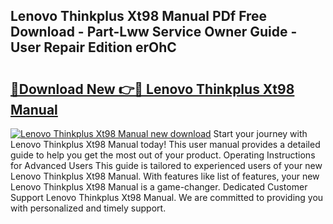 ## Lenovo Thinkplus Xt98 Manual PDf Free Download - Part-Lww Service Owner Guide - User Repair Edition erOhC

# <h2><a href="http://cf13070.oget.top/?id=Lenovo+Thinkplus+Xt98+Manual">🔗Download New 👉🔴 Lenovo Thinkplus Xt98 Manual</a></h2>

[![Lenovo Thinkplus Xt98 Manual new download](https://i.imgur.com/5g1atiW.png)](http://cf13070.oget.top/?id=Lenovo+Thinkplus+Xt98+Manual)
Start your journey with Lenovo Thinkplus Xt98 Manual today! This user manual provides a detailed guide to help you get the most out of your product. Operating Instructions for Advanced Users This guide is tailored to experienced users of your new Lenovo Thinkplus Xt98 Manual. With features like list of features, your new Lenovo Thinkplus Xt98 Manual is a game-changer. Dedicated Customer Support Lenovo Thinkplus Xt98 Manual. We are committed to providing you with personalized and timely support.
